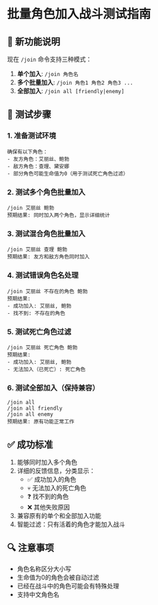 # 批量角色加入战斗测试指南

## 🎯 新功能说明
现在 `/join` 命令支持三种模式：
1. **单个加入**: `/join 角色名`
2. **多个批量加入**: `/join 角色1 角色2 角色3 ...`
3. **全部加入**: `/join all [friendly|enemy]`

## 🧪 测试步骤

### 1. 准备测试环境
```
确保有以下角色：
- 友方角色：艾丽丝、鲍勃
- 敌方角色：查理、黛安娜
- 部分角色可能生命值为0（用于测试死亡角色过滤）
```

### 2. 测试多个角色批量加入
```
/join 艾丽丝 鲍勃
预期结果: 同时加入两个角色，显示详细统计
```

### 3. 测试混合角色批量加入
```
/join 艾丽丝 查理 鲍勃
预期结果: 友方和敌方角色同时加入
```

### 4. 测试错误角色名处理
```
/join 艾丽丝 不存在的角色 鲍勃
预期结果: 
- 成功加入: 艾丽丝, 鲍勃
- 找不到: 不存在的角色
```

### 5. 测试死亡角色过滤
```
/join 艾丽丝 死亡角色 鲍勃
预期结果:
- 成功加入: 艾丽丝, 鲍勃  
- 无法加入（已死亡）: 死亡角色
```

### 6. 测试全部加入（保持兼容）
```
/join all
/join all friendly
/join all enemy
预期结果: 原有功能正常工作
```

## ✅ 成功标准
1. 能够同时加入多个角色
2. 详细的反馈信息，分类显示：
   - ✅ 成功加入的角色
   - 💀 无法加入的死亡角色  
   - ❓ 找不到的角色
   - ❌ 其他失败原因
3. 兼容原有的单个和全部加入功能
4. 智能过滤：只有活着的角色才能加入战斗

## 🔍 注意事项
- 角色名称区分大小写
- 生命值为0的角色会被自动过滤
- 已经在战斗中的角色可能会有特殊处理
- 支持中文角色名
